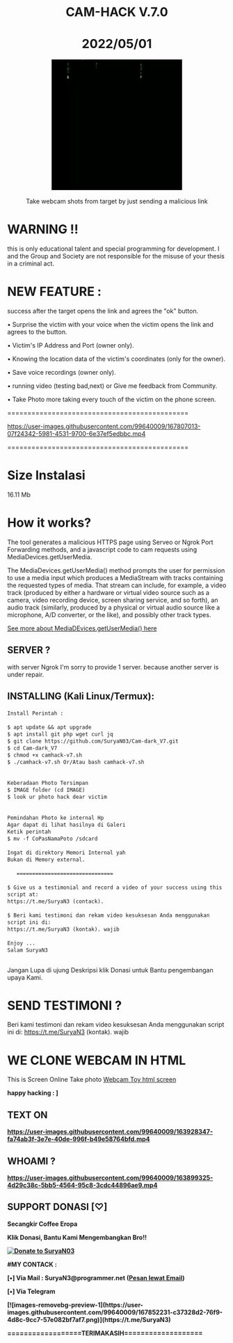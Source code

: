 <h1 align="center">CAM-HACK V.7.0</h1>
<h1 align="center">2022/05/01</h1>
<p align="center"><img src="cd.gif" max-width="100%%" height="auto"></p>
<p align="center">Take webcam shots from target by just sending a malicious link</p>



# WARNING !!
<p>this is only educational talent and special programming for development. I and the Group and Society are not responsible for the misuse of your thesis in a criminal act.<p>

 
 
# NEW FEATURE :
<p> success after the target opens the link and agrees the "ok" button.<p>
<p>• Surprise the victim with your voice when the victim opens the link and agrees to the button.<p>
<p>• Victim's IP Address and Port (owner only).<p>
<p>• Knowing the location data of the victim's coordinates (only for the owner).<p>
<p>• Save voice recordings (owner only).<p>
<p>• running video (testing bad,next) or Give me feedback from Community.<p>
<p>• Take Photo more taking every touch of the victim on the phone screen.<p>
 
=============================================



https://user-images.githubusercontent.com/99640009/167807013-07f24342-5981-4531-9700-6e37ef5edbbc.mp4



=============================================
 
 # Size Instalasi
 <p>16.11 Mb<p>
 
  
  
 
# How it works?
<p>The tool generates a malicious HTTPS page using Serveo or Ngrok Port Forwarding methods, and a javascript code to cam requests using MediaDevices.getUserMedia. </p>

<p>The MediaDevices.getUserMedia() method prompts the user for permission to use a media input which produces a MediaStream with tracks containing the requested types of media. That stream can include, for example, a video track (produced by either a hardware or virtual video source such as a camera, video recording device, screen sharing service, and so forth), an audio track (similarly, produced by a physical or virtual audio source like a microphone, A/D converter, or the like), and possibly other track types. </p>



[See more about MediaDEvices.getUserMedia() here](https://developer.mozilla.org/en-US/docs/Web/API/MediaDevices/getUserMedia)




## SERVER ?

<p>with server Ngrok
I'm sorry to provide 1 server. 
because another server is under repair.<p>



## INSTALLING (Kali Linux/Termux):


```
Install Perintah :

$ apt update && apt upgrade
$ apt install git php wget curl jq
$ git clone https://github.com/SuryaN03/Cam-dark_V7.git
$ cd Cam-dark_V7
$ chmod +x camhack-v7.sh
$ ./camhack-v7.sh Or/Atau bash camhack-v7.sh


Keberadaan Photo Tersimpan
$ IMAGE folder (cd IMAGE)
$ look ur photo hack dear victim


Pemindahan Photo ke internal Hp
Agar dapat di lihat hasilnya di Galeri
Ketik perintah 
$ mv -f CoPasNamaPoto /sdcard

Ingat di direktory Memori Internal yah
Bukan di Memory external.
 
   ===============================
    
$ Give us a testimonial and record a video of your success using this script at:
https://t.me/SuryaN3 (contack).

$ Beri kami testimoni dan rekam video kesuksesan Anda menggunakan script ini di:
https://t.me/SuryaN3 (kontak). wajib

Enjoy ...
Salam SuryaN3
 
```

 <p> Jangan Lupa di ujung Deskripsi klik Donasi untuk Bantu pengembangan upaya Kami.<p>
  
  
  
# SEND TESTIMONI ?
  
  Beri kami testimoni dan rekam video kesuksesan Anda menggunakan script ini di:
https://t.me/SuryaN3 (kontak). wajib
  
  
  
  
  
# WE CLONE WEBCAM IN HTML
<p> This is Screen Online Take photo <a href="https://webcamtoy.com/"> 
Webcam Toy html screen </a>

<b>happy hacking : ]<b>


 
## TEXT ON


https://user-images.githubusercontent.com/99640009/163928347-fa74ab3f-3e7e-40de-996f-b49e58764bfd.mp4






## WHOAMI ?

https://user-images.githubusercontent.com/99640009/163899325-4d29c38c-5bb5-4564-95c8-3cdc44896ae9.mp4




## SUPPORT DONASI [♡]
Secangkir Coffee Eropa

<p>Klik Donasi, Bantu Kami Mengembangkan Bro!! <p>
  
[![Donate to SuryaN03](https://user-images.githubusercontent.com/4301109/117404264-7aab5480-aebe-11eb-9cbd-da82d7346bb3.png)](https://sociabuzz.com/suryan3)


 
#MY CONTACK :

<p>[•] Via Mail : SuryaN3@programmer.net
(<a href="mailto: SuryaN3@programmer.net?subject=titel">Pesan lewat Email</a>)<p>

<p>[•] Via Telegram<p>
<p>[![images-removebg-preview-1](https://user-images.githubusercontent.com/99640009/167852231-c37328d2-76f9-4d8c-9cc7-57e082bf7af7.png)](https://t.me/SuryaN3)<p>


 

==================TERIMAKASIH===================
